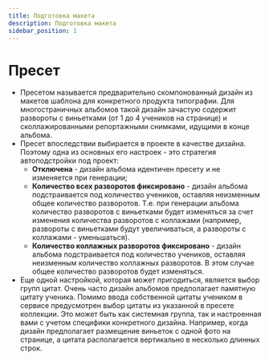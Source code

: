 ```yaml
---
title: Подготовка макета
description: Подготовка макета
sidebar_position: 1
---
```

# Пресет

* Пресетом называется предварительно скомпонованный дизайн из макетов шаблона для конкретного продукта типографии. Для многостраничных альбомов такой дизайн зачастую содержит развороты с виньетками (от 1 до 4 учеников на странице) и сколлажированными репортажными снимками, идущими в конце альбома.
* Пресет впоследствии выбирается в проекте в качестве дизайна. Поэтому одна из основных его настроек - это стратегия автоподстройки под проект:
    + __Отключена__ - дизайн альбома идентичен пресету и не изменяется при генерации;
    + __Количество всех разворотов фиксировано__ - дизайн альбома подстраивается под количество учеников, оставляя неизменным общее количество разворотов. Т.е. при генерации альбома количество разворотов с виньетками будет изменяться за счет изменения количества разворотов с коллажами (например, развороты с виньетками будут увеличиваться, а развороты с коллажами - уменьшаться).
    + __Количество коллажных разворотов фиксировано__ - дизайн альбома подстраивается под количество учеников, оставляя неизменным количество коллажных разворотов. В этом случае общее количество разворотов будет изменяться.
* Еще одной настройкой, которая может пригодиться, является выбор групп цитат. Очень часто дизайн альбомов предполагает памятную цитату ученика. Помимо ввода собственной цитаты учеником в сервисе предусмотрен выбор цитаты из указанной в пресете коллекции. Это может быть как системная группа, так и настроенная вами с учетом специфики конкретного дизайна. Например, когда дизайн предполагает размещение виньеток с одной фото на странице, а цитата располагается вертикально в несколько длинных строк.